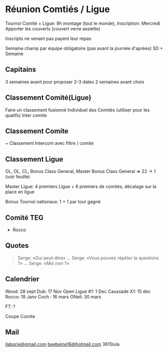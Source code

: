 Réunion Comtiés / Ligue
===

Tournoi Comité + Ligue: 9h montage (tout le monde), Inscription: Mercredi
Apporter les couverts (couvert verre assiette)

Inscripts ne venant pas payent leur repas

Semaine champ par équipe obligatoire (pas avant la journée d'aprèes)
SD + Semaine


Capitains
---
3 semaines avant pour proposer 2-3 dates
2 semaines avant choix

Classement Comité(Ligue)
---
Faire un classement fusionné Individuel des Comités (utiliser pour les qualifs)
Inter comite

Classement Comite
---
~ Classement Intercom avec filtre / comite

Classement Ligue
---
OL, OL, CL, Bonus Class General, Master
Bonus Class General => 22 -> 1 (voir feuille)

Master Ligue: 4 premiers Ligue + 6 premiers de comités, décalage sur la place en ligue

Bonus Tournoi nationaux: 1 + 1 par tour gagné

Comité TEG
---
+ Rocco

Quotes
---

> Serge: «Oui peut-être»
> ...
> Serge: «Vous pouvez répéter la questions ?»
> ...
> Serge: «Moi non ?»

Calendrier
---


Wood: 28 sept
Dub: 17 Nov
Open Ligue #1: 1 Dec Caussade
X1: 15 dec
Rocco: 19 Janv
Coch : 16 mars
ONeil: 30 mars

FT: ?

Coupe Comite


Mail
---
ilaborie@gmail.com
beebeine16@hotmail.com
3615lula


